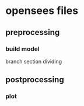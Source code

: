# opensees files
## preprocessing
### build model
branch
section dividing
## postprocessing
### plot
